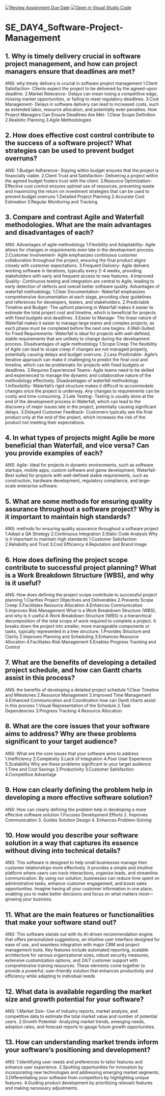 [![Review Assignment Due Date](https://classroom.github.com/assets/deadline-readme-button-22041afd0340ce965d47ae6ef1cefeee28c7c493a6346c4f15d667ab976d596c.svg)](https://classroom.github.com/a/9pw6JKcu)
[![Open in Visual Studio Code](https://classroom.github.com/assets/open-in-vscode-2e0aaae1b6195c2367325f4f02e2d04e9abb55f0b24a779b69b11b9e10269abc.svg)](https://classroom.github.com/online_ide?assignment_repo_id=15696194&assignment_repo_type=AssignmentRepo)
# SE_DAY4_Software-Project-Management
## 1. Why is timely delivery crucial in software project management, and how can project managers ensure that deadlines are met?

ANS: why timely delivery is crucial in software project management
1.Client Satisfaction- Clients expect the project to be delivered by the agreed-upon deadline.
2.Market Relevance- Delays can mean losing a competitive edge, missing market opportunities, or failing to meet regulatory deadlines.
3.Cost Management- Delays in software delivery can lead to increased costs, such as extended labor, resource allocation, and potentially even penalties. 
How Project Managers Can Ensure Deadlines Are Met-
1.Clear Scope Definition
2.Realistic Planning
3.Agile Methodologies

## 2. How does effective cost control contribute to the success of a software project? What strategies can be used to prevent budget overruns?

ANS:
1.Budget Adherence- Staying within budget ensures that the project is financially viable.
2.Client Trust and Satisfaction- Delivering a project within the agreed budget fosters trust with the client.
3.Resource Optimization- Effective cost control ensures optimal use of resources, preventing waste and maximizing the return on investment
strategies that can be used to prevent budget overruns
1.Detailed Project Planning
2.Accurate Cost Estimation
3.Regular Monitoring and Tracking

## 3. Compare and contrast Agile and Waterfall methodologies. What are the main advantages and disadvantages of each?

ANS:
Advantages of agile methodology
1.Flexibility and Adaptability- Agile allows for changes in requirements even late in the development process. 
2.Customer Involvement- Agile emphasizes continuous customer collaboration throughout the project, ensuring the final product aligns closely with customer expectations.
3.Frequent Delivery- Agile delivers working software in iterations, typically every 2-4 weeks, providing stakeholders with early and frequent access to new features.
4.Improved Quality- Continuous testing and integration are central to Agile, leading to early detection of defects and overall better software quality.
Advantages of waterfall methodology.
1.Clear Documentation- Waterfall emphasizes comprehensive documentation at each stage, providing clear guidelines and references for developers, testers, and stakeholders.
2.Predictable Timeline and Budget- The upfront planning in Waterfall makes it easier to estimate the total project cost and timeline, which is beneficial for projects with fixed budgets and deadlines.
3.Easier to Manage- The linear nature of Waterfall makes it easier to manage large teams and complex projects, as each phase must be completed before the next one begins.
4.Well-Suited for Fixed Requirements- Waterfall is ideal for projects with well-defined, stable requirements that are unlikely to change during the development process.
Disadvantages of agile methodology
1.Scope Creep The flexibility of Agile can lead to scope creep if changes are not managed properly, potentially causing delays and budget overruns.
2.Less Predictable- Agile’s iterative approach can make it challenging to predict the final cost and timeline, which can be problematic for projects with fixed budgets or deadlines.
3.Requires Experienced Teams- Agile teams need to be skilled and experienced to manage the dynamic and collaborative nature of the methodology effectively. 
Disadvantages of waterfall methodology
1.Inflexibility- Waterfall’s rigid structure makes it difficult to accommodate changes once the project is underway. Any changes to requirements can be costly and time-consuming.
2.Late Testing- Testing is usually done at the end of the development process in Waterfall, which can lead to the discovery of major issues late in the project, potentially causing significant delays.
3.Delayed Customer Feedback- Customers typically see the final product only at the end of the project, which increases the risk of the product not meeting their expectations.

## 4. In what types of projects might Agile be more beneficial than Waterfall, and vice versa? Can you provide examples of each?

ANS:
Agile- Ideal for projects in dynamic environments, such as software startups, mobile apps, custom software and game development,
Waterfall- Best suited for projects with well-defined stable requirements, such as construction, hardware development, regulatory compliance, and large-scale enterprise software.

## 5. What are some methods for ensuring quality assurance throughout a software project? Why is it important to maintain high standards?

ANS:
methods for ensuring quality assurance throughout a software project
1.Adopt a QA Strategy
2.Continuous Integration
3.Static Code Analysis
Why is it important to maintain high standards
1.Customer Satisfaction
2.Reliability and Trust
3.Cost Efficiency
4.Reputation and Brand Image

## 6. How does defining the project scope contribute to successful project planning? What is a Work Breakdown Structure (WBS), and why is it useful?

ANS:
How does defining the project scope contribute to successful project planning
1.Clarifies Project Objectives and Deliverables
2.Prevents Scope Creep
3.Facilitates Resource Allocation
4.Enhances Communication
5.Improves Risk Management
What is a Work Breakdown Structure (WBS), and why is it useful
A Work Breakdown Structure (WBS) is a hierarchical decomposition of the total scope of work required to complete a project. It breaks down the project into smaller, more manageable components or tasks, typically represented in a tree structure.
1.Provides Structure and Clarity
2.Improves Planning and Scheduling
3.Enhances Resource Allocation
4.Facilitates Risk Management
5.Enables Progress Tracking and Control

## 7. What are the benefits of developing a detailed project schedule, and how can Gantt charts assist in this process?

ANS: 
the benefits of developing a detailed project schedule
1.Clear Timeline and Milestones
2.Resource Management
3.Improved Time Management
4.Enhanced Communication and Coordination
how can Gantt charts assist in this process
1.Visual Representation of the Schedule
2.Task Dependencies
3.Progress Tracking
4.Resource Allocation

## 8. What are the core issues that your software aims to address? Why are these problems significant to your target audience?

ANS:
What are the core issues that your software aims to address
1.Inefficiency
2.Complexity
3.Lack of Integration
4.Poor User Experience
5.Scalability
Why are these problems significant to your target audience
1.Time and Cost Savings
2.Productivity
3.Customer Satisfaction
4.Competitive Advantage

## 9. How can clearly defining the problem help in developing a more effective software solution?

ANS:
How can clearly defining the problem help in developing a more effective software solution
1.Focuses Development Efforts
2. Improves Communication
3. Guides Solution Design
4. Enhances Problem-Solving

## 10. How would you describe your software solution in a way that captures its essence without diving into technical details?

ANS:
This software is designed to help small businesses manage their customer relationships more effectively. It provides a simple and intuitive platform where users can track interactions, organize leads, and streamline communication. By using our solution, businesses can reduce time spent on administrative tasks, enhance customer engagement, and boost sales opportunities. Imagine having all your customer information in one place, enabling you to make better decisions and focus on what matters most—growing your business.
## 11. What are the main features or functionalities that make your software stand out?

ANS:
This software stands out with its AI-driven recommendation engine that offers personalized suggestions, an intuitive user interface designed for ease of use, and seamless integration with major CRM and project management tools. Key features include automated reporting, scalable architecture for various organizational sizes, robust security measures, extensive customization options, and 24/7 customer support with comprehensive training resources. These elements come together to provide a powerful, user-friendly solution that enhances productivity and efficiency while adapting to individual needs
## 12. What data is available regarding the market size and growth potential for your software?

ANS:
1.Market Size- Use of industry reports, market analysis, and competitive data to estimate the total market value and number of potential users.
2.Growth Potential- Analyzing market trends, emerging needs, adoption rates, and forecast reports to gauge future growth opportunities.
## 13. How can understanding market trends inform your software’s positioning and development?

ANS:
1.Identifying user needs and preferences to tailor features and enhance user experience.
2.Spotting opportunities for innovation by incorporating new technologies and addressing emerging market segments.
3.Differentiating your software from competitors by highlighting unique features.
4.Guiding product development by prioritizing relevant features and making necessary adjustments.
